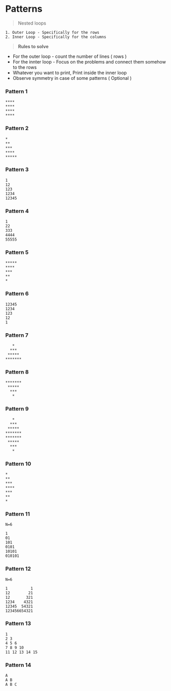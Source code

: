 # Patterns

> Nested loops
```
1. Outer Loop - Specifically for the rows
2. Inner Loop - Specifically for the columns 
```


> **Rules to solve**
* For the outer loop - count the number of lines ( rows )
* For the innter loop - Focus on the problems and connect them somehow to the rows
* Whatever you want to print, Print inside the inner loop
* Observe symmetry in case of some patterns ( Optional )


### Pattern 1
```
****
****
****
****
```


### Pattern 2
```
*
**
***
****
*****
```

### Pattern 3
```
1
12
123
1234
12345
```

### Pattern 4
```
1
22
333
4444
55555
```

### Pattern 5
```
*****
****
***
**
*
```

### Pattern 6
```
12345
1234
123
12
1
```

### Pattern 7
```
   *   
  ***  
 *****
*******
```

### Pattern 8
```
*******
 ***** 
  *** 
   *
```

### Pattern 9
```
   *   
  ***  
 *****
*******
*******
 ***** 
  *** 
   *
```

### Pattern 10
```
*   
**  
***
****
***
** 
*
```

### Pattern 11
```
N=6

1
01
101
0101
10101
010101
```

### Pattern 12
```
N=6

1          1
12        21
12       321
1234    4321
12345  54321
123456654321
```

### Pattern 13
```
1
2 3
4 5 6
7 8 9 10
11 12 13 14 15
```

### Pattern 14
```
A
A B
A B C
```